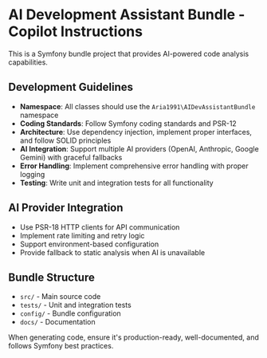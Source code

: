 <!-- Use this file to provide workspace-specific custom instructions to Copilot. For more details, visit https://code.visualstudio.com/docs/copilot/copilot-customization#_use-a-githubcopilotinstructionsmd-file -->

# AI Development Assistant Bundle - Copilot Instructions

This is a Symfony bundle project that provides AI-powered code analysis capabilities.

## Development Guidelines

- **Namespace**: All classes should use the `Aria1991\AIDevAssistantBundle` namespace
- **Coding Standards**: Follow Symfony coding standards and PSR-12
- **Architecture**: Use dependency injection, implement proper interfaces, and follow SOLID principles
- **AI Integration**: Support multiple AI providers (OpenAI, Anthropic, Google Gemini) with graceful fallbacks
- **Error Handling**: Implement comprehensive error handling with proper logging
- **Testing**: Write unit and integration tests for all functionality

## AI Provider Integration

- Use PSR-18 HTTP clients for API communication
- Implement rate limiting and retry logic
- Support environment-based configuration
- Provide fallback to static analysis when AI is unavailable

## Bundle Structure

- `src/` - Main source code
- `tests/` - Unit and integration tests  
- `config/` - Bundle configuration
- `docs/` - Documentation

When generating code, ensure it's production-ready, well-documented, and follows Symfony best practices.
